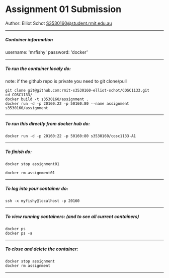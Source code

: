 Assignment 01 Submission
==========

Author: Elliot Schot <S3530160@student.rmit.edu.au>

----------------
##### Container information #####

username: 'mrfishy'
password: 'docker'

----------------
##### To run the container localy do: #####
note: if the github repo is private you need to git clone/pull 

~~~
git clone git@github.com:rmit-s3530160-elliot-schot/COSC1133.git
cd COSC1133/
docker build -t s3530160/assignment .
docker run -d -p 20160:22 -p 50160:80 --name assignment s3530160/assignment
~~~

----------------
##### To run this directly from docker hub do: ##### 

~~~
docker run -d -p 20160:22 -p 50160:80 s3530160/cosc1133-A1
~~~

----------------
##### To finish do: ##### 
~~~
docker stop assignment01
~~~
~~~
docker rm assignment01
~~~

----------------
##### To log into your container do: ##### 

~~~
ssh -x myfishy@localhost -p 20160
~~~

----------------
##### To view running containers: (and to see all current containers) #####
```
docker ps
docker ps -a
```

----------------
##### To close and delete the container: ##### 
```
docker stop assignment
docker rm assignment
```

-----------
